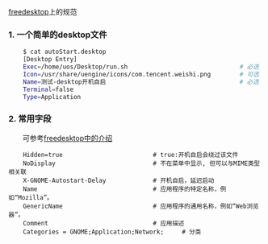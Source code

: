 
[freedesktop](https://specifications.freedesktop.org/desktop-entry-spec/latest/)上的规范

### 1. 一个简单的desktop文件

```bash
    $ cat autoStart.desktop
    [Desktop Entry]
    Exec=/home/uos/Desktop/run.sh                               # 必选
    Icon=/usr/share/uengine/icons/com.tencent.weishi.png        # 可选
    Name=测试-desktop开机自启                                     # 必选
    Terminal=false
    Type=Application
```

### 2. 常用字段

&emsp;&emsp;可参考[freedesktop中的介绍](https://specifications.freedesktop.org/desktop-entry-spec/desktop-entry-spec-latest.html)

```shell
    Hidden=true                         # true:开机自启会绕过该文件
    NoDisplay                           # 不在菜单中显示, 但可以与MIME类型相关联
    X-GNOME-Autostart-Delay             # 开机自启，延迟启动
    Name                                # 应用程序的特定名称，例如“Mozilla”。
    GenericName                         # 应用程序的通用名称，例如“Web浏览器”。
    Comment                             # 应用描述
    Categories = GNOME;Application;Network;     # 分类
```
